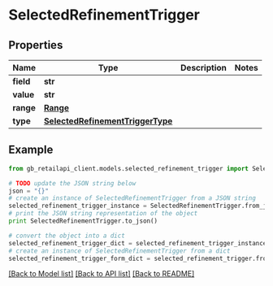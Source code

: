 # SelectedRefinementTrigger


## Properties
Name | Type | Description | Notes
------------ | ------------- | ------------- | -------------
**field** | **str** |  | 
**value** | **str** |  | 
**range** | [**Range**](Range.md) |  | 
**type** | [**SelectedRefinementTriggerType**](SelectedRefinementTriggerType.md) |  | 

## Example

```python
from gb_retailapi_client.models.selected_refinement_trigger import SelectedRefinementTrigger

# TODO update the JSON string below
json = "{}"
# create an instance of SelectedRefinementTrigger from a JSON string
selected_refinement_trigger_instance = SelectedRefinementTrigger.from_json(json)
# print the JSON string representation of the object
print SelectedRefinementTrigger.to_json()

# convert the object into a dict
selected_refinement_trigger_dict = selected_refinement_trigger_instance.to_dict()
# create an instance of SelectedRefinementTrigger from a dict
selected_refinement_trigger_form_dict = selected_refinement_trigger.from_dict(selected_refinement_trigger_dict)
```
[[Back to Model list]](../README.md#documentation-for-models) [[Back to API list]](../README.md#documentation-for-api-endpoints) [[Back to README]](../README.md)


